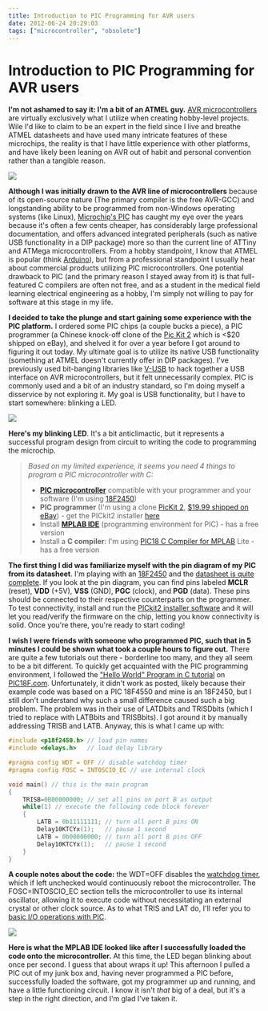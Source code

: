 ```yaml
---
title: Introduction to PIC Programming for AVR users
date: 2012-06-24 20:29:03
tags: ["microcontroller", "obsolete"]
---
```


# Introduction to PIC Programming for AVR users

__I'm not ashamed to say it: I'm a bit of an ATMEL guy.__ [AVR microcontrollers](http://en.wikipedia.org/wiki/Atmel_AVR) are virtually exclusively what I utilize when creating hobby-level projects. Wile I'd like to claim to be an expert in the field since I live and breathe ATMEL datasheets and have used many intricate features of these microchips, the reality is that I have little experience with other platforms, and have likely been leaning on AVR out of habit and personal convention rather than a tangible reason.

<div class="text-center">

![](https://swharden.com/static/2012/06/24/150-28-DIP1-200x128.jpg)

</div>

**Although I was initially drawn to the AVR line of microcontrollers** because of its open-source nature (The primary compiler is the free AVR-GCC) and longstanding ability to be programmed from non-Windows operating systems (like Linux), [Microchip's PIC](http://en.wikipedia.org/wiki/PIC_microcontroller) has caught my eye over the years because it's often a few cents cheaper, has considerably large professional documentation, and offers advanced integrated peripherals (such as native USB functionality in a DIP package) more so than the current line of ATTiny and ATMega microcontrollers. From a hobby standpoint, I know that ATMEL is popular (think [Arduino](http://en.wikipedia.org/wiki/Arduino)), but from a professional standpoint I usually hear about commercial products utilizing PIC microcontrollers. One potential drawback to PIC (and the primary reason I stayed away from it) is that full-featured C compilers are often not free, and as a student in the medical field learning electrical engineering as a hobby, I'm simply not willing to pay for software at this stage in my life.

__I decided to take the plunge and start gaining some experience with the PIC platform.__ I ordered some PIC chips (a couple bucks a piece), a PIC programmer (a Chinese knock-off clone of the [Pic Kit 2](http://en.wikipedia.org/wiki/PICKit) which is <$20 shipped on eBay), and shelved it for over a year before I got around to figuring it out today. My ultimate goal is to utilize its native USB functionality (something at ATMEL doesn't currently offer in DIP packages). I've previously used bit-banging libraries like [V-USB](http://www.obdev.at/products/vusb/index.html) to hack together a USB interface on AVR microcontrollers, but it felt unnecessarily complex. PIC is commonly used and a bit of an industry standard, so I'm doing myself a disservice by not exploring it. My goal is USB functionality, but I have to start somewhere: blinking a LED.

<div class="text-center">

![](https://swharden.com/static/2012/06/24/2012-06-24-15.57.56-525x393.jpg)

</div>

__Here's my blinking LED__. It's a bit anticlimactic, but it represents a successful program design from circuit to writing the code to programming the microchip.
>  _Based on my limited experience, it seems you need 4 things to program a PIC microcontroller with C:_
>
> *   __[PIC microcontroller](http://en.wikipedia.org/wiki/PIC_microcontroller)__ compatible with your programmer and your software (I'm using [18F2450](http://ww1.microchip.com/downloads/en/DeviceDoc/39760d.pdf))
> *   __PIC programmer__ (I'm using a clone [PicKit 2](http://en.wikipedia.org/wiki/PICKit), [$19.99 shipped on eBay](http://www.ebay.com/sch/i.html?_trksid=p5197.m570.l1313&_nkw=pic+kit+2&_sacat=0)) - get the PICkit2 installer [here](http://www.microchip.com/stellent/idcplg?IdcService=SS_GET_PAGE&nodeId=1406&dDocName=en023805)
> *   Install __[MPLAB IDE](http://www.microchip.com/stellent/idcplg?IdcService=SS_GET_PAGE&nodeId=1406&dDocName=en019469&part=SW007002)__ (programming environment for PIC) - has a free version
> *   Install a __C compiler__: I'm using [PIC18 C Compiler for MPLAB](http://www.microchip.com/stellent/idcplg?IdcService=SS_GET_PAGE&nodeId=1406&dDocName=en010014) Lite - has a free version
>
>
__The first thing I did was familiarize myself with the pin diagram of my PIC from its datasheet__. I'm playing with an [18F2450](http://ww1.microchip.com/downloads/en/DeviceDoc/39760d.pdf) and the [datasheet is quite complete](http://ww1.microchip.com/downloads/en/DeviceDoc/39760d.pdf). If you look at the pin diagram, you can find pins labeled __MCLR__ (reset), __VDD__ (+5V), __VSS__ (GND), __PGC__ (clock), and __PGD__ (data). These pins should be connected to their respective counterparts on the programmer. To test connectivity, install and run the [PICkit2 installer software](http://www.microchip.com/stellent/idcplg?IdcService=SS_GET_PAGE&nodeId=1406&dDocName=en023805) and it will let you read/verify the firmware on the chip, letting you know connectivity is solid. Once you're there, you're ready to start coding!

__I wish I were friends with someone who programmed PIC, such that in 5 minutes I could be shown what took a couple hours to figure out.__ There are quite a few tutorials out there - borderline too many, and they all seem to be a bit different. To quickly get acquainted with the PIC programming environment, I followed the ["Hello World" Program in C tutorial](http://www.pic18f.com/18f4550-c-tutorial/2009/11/16/tutorial-4-hello-world-program-in-c/) on [PIC18F.com](http://www.pic18f.com/). Unfortunately, it didn't work as posted, likely because their example code was based on a PIC 18F4550 and mine is an 18F2450, but I still don't understand why such a small difference caused such a big problem. The problem was in their use of LATDbits and TRISDbits (which I tried to replace with LATBbits and TRISBbits). I got around it by manually addressing TRISB and LATB. Anyway, this is what I came up with:

```c
#include <p18f2450.h> // load pin names
#include <delays.h>   // load delay library

#pragma config WDT = OFF // disable watchdog timer
#pragma config FOSC = INTOSCIO_EC // use internal clock

void main() // this is the main program
{
    TRISB=0B00000000; // set all pins on port B as output
    while(1) // execute the following code block forever
    {
        LATB = 0b11111111; // turn all port B pins ON
        Delay10KTCYx(1);   // pause 1 second
        LATB = 0b00000000; // turn all port B pins OFF
        Delay10KTCYx(1);   // pause 1 second
    }
}
```

__A couple notes about the code:__ the WDT=OFF disables the [watchdog timer](http://en.wikipedia.org/wiki/Watchdog_timer), which if left unchecked would continuously reboot the microcontroller. The FOSC=INTOSCIO_EC section tells the microcontroller to use its internal oscillator, allowing it to execute code without necessitating an external crystal or other clock source. As to what TRIS and LAT do, I'll refer you to [basic I/O operations with PIC](http://www.mikroe.com/eng/chapters/view/4/chapter-3-i-o-ports/).

<div class="text-center img-medium">

![](https://swharden.com/static/2012/06/24/pic-ledblink.png)

</div>

__Here is what the MPLAB IDE looked like after I successfully loaded the code onto the microcontroller.__ At this time, the LED began blinking about once per second. I guess that about wraps it up! This afternoon I pulled a PIC out of my junk box and, having never programmed a PIC before, successfully loaded the software, got my programmer up and running, and have a little functioning circuit. I know it isn't _that_ big of a deal, but it's a step in the right direction, and I'm glad I've taken it.